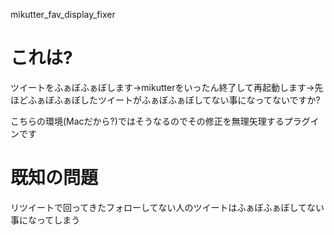mikutter_fav_display_fixer

これは?
==========================
ツイートをふぁぼふぁぼします→mikutterをいったん終了して再起動します→先ほどふぁぼふぁぼしたツイートがふぁぼふぁぼしてない事になってないですか?


こちらの環境(Macだから?)ではそうなるのでその修正を無理矢理するプラグインです

既知の問題
==========================
リツイートで回ってきたフォローしてない人のツイートはふぁぼふぁぼしてない事になってしまう
